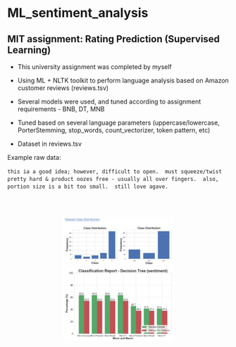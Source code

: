 # ML_sentiment_analysis

## MIT assignment: Rating Prediction (Supervised Learning)

- This university assignment was completed by myself
- Using ML + NLTK toolkit to perform language analysis based on Amazon customer reviews (reviews.tsv)
- Several models were used, and tuned according to assignment requirements - BNB, DT, MNB
- Tuned based on several language parameters (uppercase/lowercase, PorterStemming, stop_words, count_vectorizer, token pattern, etc)

- Dataset in reviews.tsv


Example raw data:

``this ia a good idea; however, difficult to open.  must squeeze/twist pretty hard & product oozes free - usually all over fingers.  also, portion size is a bit too small.  still love agave.
``


<br></br>
<p align="center">
  <img src="readme_images/dataset_distribution.png" width="50%" >
  <img src="readme_images/example_plot.png" width="50%" >
</p>